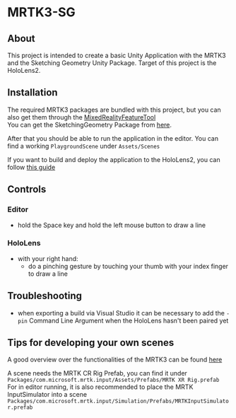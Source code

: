 ﻿# MRTK3-SG

## About
This project is intended to create a basic Unity Application with the MRTK3 and the Sketching Geometry Unity Package.
Target of this project is the HoloLens2.

## Installation
The required MRTK3 packages are bundled with this project,
but you can also get them through the [MixedRealityFeatureTool](https://www.microsoft.com/en-us/download/details.aspx?id=102778) </br>
You can get the SketchingGeometry Package from [here](https://github.com/hunsri/VRSketchingGeometryUP/).

After that you should be able to run the application in the editor.
You can find a working `PlaygroundScene` under `Assets/Scenes`

If you want to build and deploy the application to the HoloLens2, you can follow [this guide](https://learn.microsoft.com/en-us/windows/mixed-reality/mrtk-unity/mrtk3-overview/deployment/hololens2-deployment)

## Controls

### Editor
- hold the Space key and hold the left mouse button to draw a line

### HoloLens
- with your right hand:
  - do a pinching gesture by touching your thumb with your index finger to draw a line

## Troubleshooting
- when exporting a build via Visual Studio it can be necessary to add the `-pin` Command Line Argument when the HoloLens hasn't been paired yet

## Tips for developing your own scenes

A good overview over the functionalities of the MRTK3 can be found [here](https://learn.microsoft.com/en-us/windows/mixed-reality/mrtk-unity/mrtk3-overview/) </br>


A scene needs the MRTK CR Rig Prefab, you can find it under `Packages/com.microsoft.mrtk.input/Assets/Prefabs/MRTK XR Rig.prefab` </br>
For in editor running, it is also recommended to place the MRTK InputSimulator into a scene `Packages/com.microsoft.mrtk.input/Simulation/Prefabs/MRTKInputSimulator.prefab` 